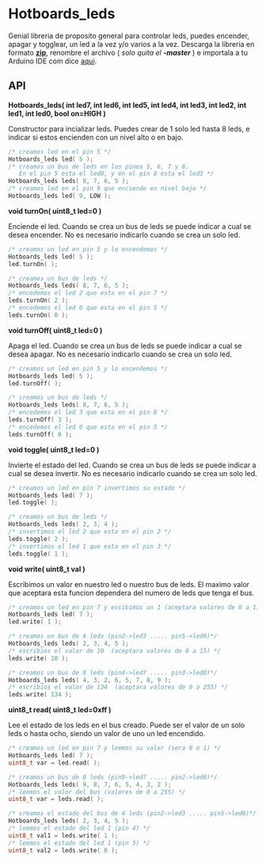 Hotboards_leds
===============

Genial libreria de proposito general para controlar leds, puedes encender, apagar y togglear, un led a la vez y/o varios a la vez. Descarga la libreria en formato [**zip**](https://github.com/Hotboards/Hotboards_leds/archive/master.zip), renombre el archivo ( _solo quita el **-master**_ ) e importala a tu Arduino IDE com dice [aqui](http://developer.mbed.org/cookbook/Working-with-Libraries).

API
---

**Hotboards_leds( int led7, int led6, int led5, int led4, int led3, int led2, int led1, int led0, bool on=HIGH )**

Constructor para incializar leds. Puedes crear de 1 solo led hasta 8 leds, e indicar si estos encienden con un nivel alto o en bajo.

``` cpp
/* creamos led en el pin 5 */
Hotboards_leds led( 5 );
/* creamos un bus de leds en los pines 5, 6, 7 y 8.
   En el pin 5 esta el led0, y en el pin 8 esta el led3 */
Hotboards_leds leds( 8, 7, 6, 5 );
/* creamos led en el pin 9 que enciende en nivel bajo */
Hotboards_leds led( 9, LOW );
```

**void turnOn( uint8_t led=0 )**

Enciende el led. Cuando se crea un bus de leds se puede indicar a cual se desea encender. No es necesario indicarlo cuando se crea un solo led.

``` cpp
/* creamos un led en pin 5 y lo encendemos */
Hotboards_leds led( 5 );
led.turnOn( );

/* creamos un bus de leds */
Hotboards_leds leds( 8, 7, 6, 5 );
/* encedemos el led 2 que esta en el pin 7 */
leds.turnOn( 2 );
/* encedemos el led 0 que esta en el pin 5 */
leds.turnOn( 0 );
```

**void turnOff( uint8_t led=0 )**

Apaga el led. Cuando se crea un bus de leds se puede indicar a cual se desea apagar. No es necesario indicarlo cuando se crea un solo led.

``` cpp
/* creamos un led en pin 5 y lo encendemos */
Hotboards_leds led( 5 );
led.turnOff( );

/* creamos un bus de leds */
Hotboards_leds leds( 8, 7, 6, 5 );
/* encedemos el led 3 que esta en el pin 8 */
leds.turnOff( 3 );
/* encedemos el led 0 que esta en el pin 5 */
leds.turnOff( 0 );
```

**void toggle( uint8_t led=0 )**

Invierte el estado del led. Cuando se crea un bus de leds se puede indicar a cual se desea invertir. No es necesario indicarlo cuando se crea un solo led.

``` cpp
/* creamos un led en pin 7 invertimos su estado */
Hotboards_leds led( 7 );
led.toggle( );

/* creamos un bus de leds */
Hotboards_leds leds( 2, 3, 4 );
/* invertimos el led 2 que esta en el pin 2 */
leds.toggle( 2 );
/* invertimos el led 1 que esta en el pin 3 */
leds.toggle( 1 );
```

**void write( uint8_t val )**

Escribimos un valor en nuestro led o nuestro bus de leds. El maximo valor que aceptara esta funcion dependera del numero de leds que tenga el bus.

``` cpp
/* creamos un led en pin 7 y escibimos un 1 (aceptara valores de 0 a 1) */
Hotboards_leds led( 7 );
led.write( 1 );

/* creamos un bus de 4 leds (pin2->led3 ..... pin5->led0)*/
Hotboards_leds leds( 2, 3, 4, 5 );
/* escribios el valor de 10  (aceptara valores de 0 a 15) */
leds.write( 10 );

/* creamos un bus de 8 leds (pin4->led7 ..... pin3->led0)*/
Hotboards_leds leds( 4, 3, 2, 6, 5, 7, 8, 9 );
/* escribios el valor de 134  (aceptara valores de 0 a 255) */
leds.write( 134 );
```

**uint8_t read( uint8_t led=0xff )**

Lee el estado de los leds en el bus creado. Puede ser el valor de un solo leds o hasta ocho, siendo un valor de uno un led encendido.

``` cpp
/* creamos un led en pin 7 y leemos su valor (sera 0 o 1) */
Hotboards_leds led( 7 );
uint8_t var = led.read( );

/* creamos un bus de 8 leds (pin9->led7 ..... pin2->led0)*/
Hotboards_leds leds( 9, 8, 7, 6, 5, 4, 3, 2 );
/* leemos el valor del bus (valores de 0 a 255) */
uint8_t var = leds.read( );

/* creamos el estado del bus de 4 leds (pin2->led3 ..... pin5->led0)*/
Hotboards_leds leds( 2, 3, 4, 5 );
/* leemos el estado del led 1 (pin 4) */
uint8_t val1 = leds.write( 1 );
/* leemos el estado del led 1 (pin 5) */
uint8_t val2 = leds.write( 0 );
```
